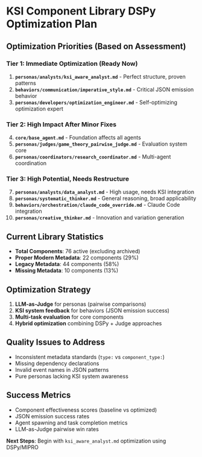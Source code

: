 # KSI Component Library DSPy Optimization Plan

## Optimization Priorities (Based on Assessment)

### Tier 1: Immediate Optimization (Ready Now)
1. **`personas/analysts/ksi_aware_analyst.md`** - Perfect structure, proven patterns
2. **`behaviors/communication/imperative_style.md`** - Critical JSON emission behavior  
3. **`personas/developers/optimization_engineer.md`** - Self-optimizing optimization expert

### Tier 2: High Impact After Minor Fixes
4. **`core/base_agent.md`** - Foundation affects all agents
5. **`personas/judges/game_theory_pairwise_judge.md`** - Evaluation system core
6. **`personas/coordinators/research_coordinator.md`** - Multi-agent coordination

### Tier 3: High Potential, Needs Restructure
7. **`personas/analysts/data_analyst.md`** - High usage, needs KSI integration
8. **`personas/systematic_thinker.md`** - General reasoning, broad applicability
9. **`behaviors/orchestration/claude_code_override.md`** - Claude Code integration
10. **`personas/creative_thinker.md`** - Innovation and variation generation

## Current Library Statistics
- **Total Components**: 76 active (excluding archived)
- **Proper Modern Metadata**: 22 components (29%)
- **Legacy Metadata**: 44 components (58%)
- **Missing Metadata**: 10 components (13%)

## Optimization Strategy
1. **LLM-as-Judge** for personas (pairwise comparisons)
2. **KSI system feedback** for behaviors (JSON emission success)
3. **Multi-task evaluation** for core components
4. **Hybrid optimization** combining DSPy + Judge approaches

## Quality Issues to Address
- Inconsistent metadata standards (`type:` vs `component_type:`)
- Missing dependency declarations
- Invalid event names in JSON patterns
- Pure personas lacking KSI system awareness

## Success Metrics
- Component effectiveness scores (baseline vs optimized)
- JSON emission success rates
- Agent spawning and task completion metrics
- LLM-as-Judge pairwise win rates

**Next Steps**: Begin with `ksi_aware_analyst.md` optimization using DSPy/MIPRO